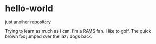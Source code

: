 # hello-world
just another repository

Trying to learn as much as I can. I'm a RAMS fan. I like to golf.
The quick brown fox jumped over the lazy dogs back.
